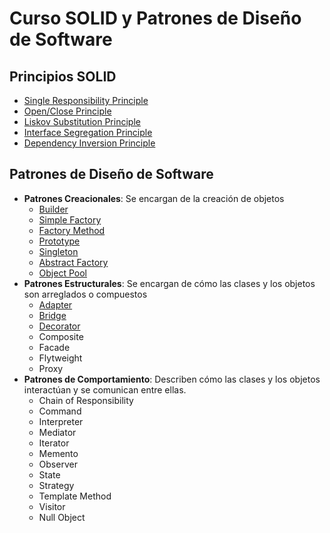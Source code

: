# Curso SOLID y Patrones de Diseño de Software

## Principios SOLID

  - [Single Responsibility Principle](https://github.com/noctaelux/curso-solid/tree/main/solid-principles/design_principles%20-%20SRP%20-%20hands%20on%20begin)
  - [Open/Close Principle](https://github.com/noctaelux/curso-solid/tree/main/solid-principles/design_principles%20-%20OC%20-%20begin)
  - [Liskov Substitution Principle](https://github.com/noctaelux/curso-solid/tree/main/solid-principles/design_principles%20-%20liskov%20-%20begin)
  - [Interface Segregation Principle](https://github.com/noctaelux/curso-solid/tree/main/solid-principles/design_principles%20-%20interface%20Segregation%20-%20begin)
  - [Dependency Inversion Principle](https://github.com/noctaelux/curso-solid/tree/main/solid-principles/design_principles%20-%20dependency%20inv%20-%20begin)

## Patrones de Diseño de Software

  - **Patrones Creacionales**: Se encargan de la creación de objetos
    - [Builder](https://github.com/noctaelux/curso-solid/tree/main/design-patterns/creational-patterns/builder-pattern)
    - [Simple Factory](https://github.com/noctaelux/curso-solid/tree/main/design-patterns/creational-patterns/simple-factory)
    - [Factory Method](https://github.com/noctaelux/curso-solid/tree/main/design-patterns/creational-patterns/factory-method-pattern)
    - [Prototype](https://github.com/noctaelux/curso-solid/tree/main/design-patterns/creational-patterns/prototype-pattern)
    - [Singleton](https://github.com/noctaelux/curso-solid/tree/main/design-patterns/creational-patterns/singleton-pattern)
    - [Abstract Factory](https://github.com/noctaelux/curso-solid/tree/main/design-patterns/creational-patterns/abstract-factory-pattern)
    - [Object Pool](https://github.com/noctaelux/curso-solid/tree/main/design-patterns/creational-patterns/object-pool-pattern)
  - **Patrones Estructurales**: Se encargan de cómo las clases y los objetos son arreglados o compuestos
    - [Adapter](https://github.com/noctaelux/curso-solid/tree/main/design-patterns/structural-patterns/adapter-pattern)
    - [Bridge](https://github.com/noctaelux/curso-solid/tree/main/design-patterns/structural-patterns/bridge-pattern)
    - [Decorator](https://github.com/noctaelux/curso-solid/tree/main/design-patterns/structural-patterns/decorator-pattern)
    - Composite
    - Facade
    - Flytweight
    - Proxy
  - **Patrones de Comportamiento**: Describen cómo las clases y los objetos interactúan y se comunican entre ellas.
    - Chain of Responsibility
    - Command
    - Interpreter
    - Mediator
    - Iterator
    - Memento
    - Observer
    - State
    - Strategy
    - Template Method
    - Visitor
    - Null Object

